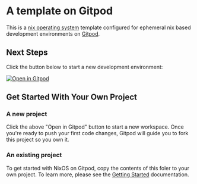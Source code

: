 # A template on Gitpod 

This is a [nix operating system](https://nixos.org/) template configured for ephemeral nix based development environments on [Gitpod](https://www.gitpod.io/).

## Next Steps

Click the button below to start a new development environment:

[![Open in Gitpod](https://gitpod.io/button/open-in-gitpod.svg)](https://gitpod.io/#https://github.com/Snapbrillia/plutus-pioneer-program-starter)

## Get Started With Your Own Project

### A new project

Click the above "Open in Gitpod" button to start a new workspace. Once you're ready to push your first code changes, Gitpod will guide you to fork this project so you own it.

### An existing project

To get started with NixOS on Gitpod, copy the contents of this foler to your own project. To learn more, please see the [Getting Started](https://www.gitpod.io/docs/getting-started) documentation.
